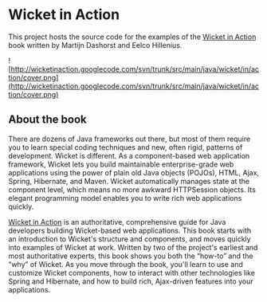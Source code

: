 # Wicket in Action #

This project hosts the source code for the examples of the [Wicket in Action](http://manning.com/dashorst) book written by Martijn Dashorst and Eelco Hillenius.

![http://wicketinaction.googlecode.com/svn/trunk/src/main/java/wicket/in/action/cover.png](http://wicketinaction.googlecode.com/svn/trunk/src/main/java/wicket/in/action/cover.png)

## About the book ##
There are dozens of Java frameworks out there, but most of them require you to learn special coding techniques and new, often rigid, patterns of development. Wicket is different. As a component-based web application framework, Wicket lets you build maintainable enterprise-grade web applications using the power of plain old Java objects (POJOs), HTML, Ajax, Spring, Hibernate, and Maven. Wicket automatically manages state at the component level, which means no more awkward HTTPSession objects. Its elegant programming model enables you to write rich web applications quickly.

[Wicket in Action](http://manning.com/dashorst) is an authoritative, comprehensive guide for Java developers building Wicket-based web applications. This book starts with an introduction to Wicket's structure and components, and moves quickly into examples of Wicket at work. Written by two of the project's earliest and most authoritative experts, this book shows you both the “how-to” and the “why” of Wicket. As you move through the book, you'll learn to use and customize Wicket components, how to interact with other technologies like Spring and Hibernate, and how to build rich, Ajax-driven features into your applications.